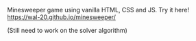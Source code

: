 Minesweeper game using vanilla HTML, CSS and JS.
Try it here! https://wal-20.github.io/minesweeper/

(Still need to work on the solver algorithm)
